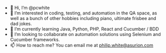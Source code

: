 - 👋 Hi, I’m @pcwhite
- 👀 I’m interested in coding, testing, and automation in the QA space, as well as a bunch of other hobbies including piano, ultimate frisbee and dad jokes.
- 🌱 I’m currently learning Java, Python, PHP, React and Cucumber / BDD
- 💞️ I’m looking to collaborate on automation solutions using Selenium and Cucumber frameworks.
- 📫 How to reach me?  You can email me at philip.white@asurion.com

<!---
pcwhite/pcwhite is a ✨ special ✨ repository because its `README.md` (this file) appears on your GitHub profile.
You can click the Preview link to take a look at your changes.
--->
